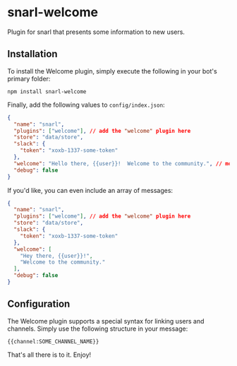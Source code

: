 # snarl-welcome
Plugin for snarl that presents some information to new users.

## Installation
To install the Welcome plugin, simply execute the following in your bot's
primary folder:

```
npm install snarl-welcome
```

Finally, add the following values to `config/index.json`:

```json
{
  "name": "snarl",
  "plugins": ["welcome"], // add the "welcome" plugin here
  "store": "data/store",
  "slack": {
    "token": "xoxb-1337-some-token"
  },
  "welcome": "Hello there, {{user}}!  Welcome to the community.", // modify to suit your needs
  "debug": false
}
```

If you'd like, you can even include an array of messages:

```json
{
  "name": "snarl",
  "plugins": ["welcome"], // add the "welcome" plugin here
  "store": "data/store",
  "slack": {
    "token": "xoxb-1337-some-token"
  },
  "welcome": [
    "Hey there, {{user}}!",
    "Welcome to the community."
  ],
  "debug": false
}
```

## Configuration
The Welcome plugin supports a special syntax for linking users and channels.
Simply use the following structure in your message:

```
{{channel:SOME_CHANNEL_NAME}}
```

That's all there is to it.  Enjoy!
